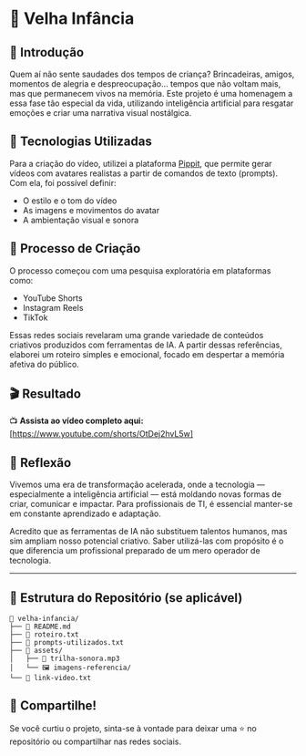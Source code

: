 # 👶 Velha Infância

## 🌟 Introdução  
Quem aí não sente saudades dos tempos de criança? Brincadeiras, amigos, momentos de alegria e despreocupação… tempos que não voltam mais, mas que permanecem vivos na memória. Este projeto é uma homenagem a essa fase tão especial da vida, utilizando inteligência artificial para resgatar emoções e criar uma narrativa visual nostálgica.

## 🤖 Tecnologias Utilizadas  
Para a criação do vídeo, utilizei a plataforma [Pippit](https://www.pippit.ai/), que permite gerar vídeos com avatares realistas a partir de comandos de texto (prompts). Com ela, foi possível definir:

- O estilo e o tom do vídeo  
- As imagens e movimentos do avatar  
- A ambientação visual e sonora

## 🧐 Processo de Criação  
O processo começou com uma pesquisa exploratória em plataformas como:

- YouTube Shorts  
- Instagram Reels  
- TikTok  

Essas redes sociais revelaram uma grande variedade de conteúdos criativos produzidos com ferramentas de IA. A partir dessas referências, elaborei um roteiro simples e emocional, focado em despertar a memória afetiva do público.

## 🎬 Resultado  
📺 **Assista ao vídeo completo aqui:** [https://www.youtube.com/shorts/OtDej2hvL5w]

## 💭 Reflexão  
Vivemos uma era de transformação acelerada, onde a tecnologia — especialmente a inteligência artificial — está moldando novas formas de criar, comunicar e impactar. Para profissionais de TI, é essencial manter-se em constante aprendizado e adaptação.

Acredito que as ferramentas de IA não substituem talentos humanos, mas sim ampliam nosso potencial criativo. Saber utilizá-las com propósito é o que diferencia um profissional preparado de um mero operador de tecnologia.

---

## 📌 Estrutura do Repositório (se aplicável)
```
📁 velha-infancia/
├── 📄 README.md
├── 📄 roteiro.txt
├── 📄 prompts-utilizados.txt
├── 📁 assets/
│   ├── 🎵 trilha-sonora.mp3
│   └── 🖼️ imagens-referencia/
└── 📄 link-video.txt
```

## 📣 Compartilhe!
Se você curtiu o projeto, sinta-se à vontade para deixar uma ⭐ no repositório ou compartilhar nas redes sociais.  
